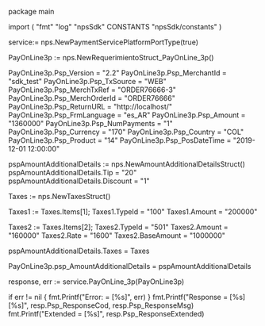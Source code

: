 package main

import (
        "fmt"
        "log"
        "npsSdk"
        CONSTANTS "npsSdk/constants"
)

service:= nps.NewPaymentServicePlatformPortType(true)

PayOnLine3p := nps.NewRequerimientoStruct_PayOnLine_3p()

PayOnLine3p.Psp_Version = "2.2"
PayOnLine3p.Psp_MerchantId = "sdk_test"
PayOnLine3p.Psp_TxSource = "WEB"
PayOnLine3p.Psp_MerchTxRef = "ORDER76666-3"
PayOnLine3p.Psp_MerchOrderId = "ORDER76666"
PayOnLine3p.Psp_ReturnURL = "http://localhost/"
PayOnLine3p.Psp_FrmLanguage = "es_AR"
PayOnLine3p.Psp_Amount = "1360000"
PayOnLine3p.Psp_NumPayments = "1"
PayOnLine3p.Psp_Currency = "170"
PayOnLine3p.Psp_Country = "COL"
PayOnLine3p.Psp_Product = "14"
PayOnLine3p.Psp_PosDateTime = "2019-12-01 12:00:00"

pspAmountAdditionalDetails := nps.NewAmountAdditionalDetailsStruct()
pspAmountAdditionalDetails.Tip = "20"
pspAmountAdditionalDetails.Discount = "1"

Taxes := nps.NewTaxesStruct()

Taxes1 := Taxes.Items[1];
Taxes1.TypeId = "100"
Taxes1.Amount = "200000"

Taxes2 := Taxes.Items[2];
Taxes2.TypeId = "501"
Taxes2.Amount = "160000"
Taxes2.Rate = "1600"
Taxes2.BaseAmount = "1000000"


pspAmountAdditionalDetails.Taxes = Taxes

PayOnLine3p.psp_AmountAdditionalDetails = pspAmountAdditionalDetails

response, err := service.PayOnLine_3p(PayOnLine3p)

if err != nil {
    fmt.Printf("Error: = [%s]", err)
}
fmt.Printf("Response = [%s] [%s]", resp.Psp_ResponseCod, resp.Psp_ResponseMsg)
fmt.Printf("Extended = [%s]", resp.Psp_ResponseExtended)



